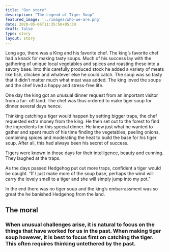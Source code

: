 ```yaml
---
title: "Our story"
description: "The Legend of Tiger Soup"
featured_image: '../images/who-we-are.png'
date: 2020-05-06T11:35:58+05:30
draft: false
type: story
layout: story
---
```


Long ago, there was a King and his favorite chef. The king’s favorite chef had a 
knack for making tasty soups. Much of his success lay with the gathering of unique local vegetables and spices and roasting these into a savory base. Into this carefully produced stock he added a variety of meats like fish, chicken and whatever else he 
could catch. The soup was so tasty that it didn’t matter much what meat was added. 
The king loved the soups and the chef lived a happy and stress-free life.

One day the king got an unusual dinner request from an important visitor from a far-
off land. The chef was thus ordered to make tiger soup for dinner several days hence. 

Thinking catching a tiger would happen by setting bigger traps, the chef requested 
extra money from the king. He then set out to the forest to find the ingredients for this special dinner. He knew just what he wanted to gather and spent much of his time 
finding the vegetables, peeling onions, combining spices and moderating the heat to 
build the base for his tiger soup. After all, this had always been his secret of success.

Tigers were known in those days for their intelligence, beauty and cunning. They laughed at the traps.

As the days passed Hedgehog put out more traps, confident a tiger would be caught. “If I just make more of the soup base, perhaps the wind will carry the lovely smell to a tiger and she will simply jump into my pot.” 

In the end there was no tiger soup and the king’s embarrassment was so great the he banished Hedgehog from the land. 

## The moral

### When unusual challenges arise, it is natural to focus on the things that have worked for us in the past. When making tiger soup however, it is best to focus first on catching the tiger. This often requires thinking untethered by the past.